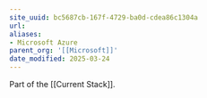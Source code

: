 ```yaml
---
site_uuid: bc5687cb-167f-4729-ba0d-cdea86c1304a
url:
aliases:
- Microsoft Azure
parent_org: '[[Microsoft]]'
date_modified: 2025-03-24
---
```



Part of the [[Current Stack]].